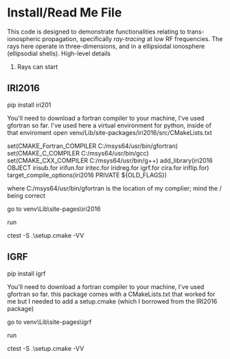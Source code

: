 
# Install/Read Me File

This code is designed to demonstrate functionalities relating to trans-ionospheric propagation, specifically *ray-tracing* at low RF frequencies. The rays here operate in three-dimensions, and in a ellipsiodal ionosphere (ellipsodial shells). High-level details
1. Rays can start 


## IRI2016
pip install iri201

You'll need to download a fortran compiler to your machine, I've used gfortran so far. 
I've used here a virtual environment for python, inside of that enviroment open venv/Lib/site-packages/iri2016/src/CMakeLists.txt

set(CMAKE_Fortran_COMPILER C:/msys64/usr/bin/gfortran)
set(CMAKE_C_COMPILER C:/msys64/usr/bin/gcc)
set(CMAKE_CXX_COMPILER C:/msys64/usr/bin/g++)
add_library(iri2016 OBJECT irisub.for irifun.for iritec.for iridreg.for igrf.for cira.for iriflip.for)
target_compile_options(iri2016 PRIVATE ${OLD_FLAGS})

where C:/msys64/usr/bin/gfortran is the location of my complier; mind the / being correct

go to venv\Lib\site-pages\iri2016 

run 

ctest -S .\setup.cmake -VV 

## IGRF 
pip install igrf

You'll need to download a fortran compiler to your machine, I've used gfortran so far. 
this package comes with a CMakeLists.txt that worked for me but I needed to add a setup.cmake (which I borrowed from the IRI2016 package)

go to venv\Lib\site-pages\igrf 

run 

ctest -S .\setup.cmake -VV 
